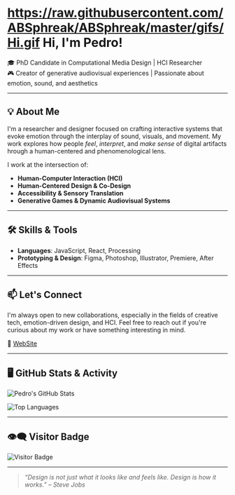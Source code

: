 # https://raw.githubusercontent.com/ABSphreak/ABSphreak/master/gifs/Hi.gif Hi, I'm Pedro!

🎓 PhD Candidate in Computational Media Design | HCI Researcher  
🎮 Creator of generative audiovisual experiences | Passionate about emotion, sound, and aesthetics

---

## 💡 About Me

I'm a researcher and designer focused on crafting interactive systems that evoke emotion through the interplay of sound, visuals, and movement. My work explores how people *feel*, *interpret*, and *make sense* of digital artifacts hrough a human-centered and phenomenological lens.

I work at the intersection of:

- **Human-Computer Interaction (HCI)**  
- **Human-Centered Design & Co-Design**  
- **Accessibility & Sensory Translation**  
- **Generative Games & Dynamic Audiovisual Systems**  

---

## 🛠️ Skills & Tools

- **Languages**: JavaScript, React, Processing
- **Prototyping & Design**: Figma, Photoshop, Illustrator, Premiere, After Effects

---

## 📫 Let's Connect

I'm always open to new collaborations, especially in the fields of creative tech, emotion-driven design, and HCI. Feel free to reach out if you're curious about my work or have something interesting in mind.

🔗 [WebSite](https://www.garruco.pt) 

---

## 🖥️ GitHub Stats & Activity

![Pedro's GitHub Stats](https://github-readme-stats-taupe-theta-35.vercel.app/api?username=garruco&show_icons=true&theme=dark&hide_title=true&hide=stars,contribs)

![Top Languages](https://github-readme-stats-taupe-theta-35.vercel.app/api/top-langs/?username=garruco&layout=compact&theme=dark)

---

## 👁️‍🗨️ Visitor Badge

![Visitor Badge](https://komarev.com/ghpvc/?username=garuco&label=visits&color=blue&style=flat)

---

> _“Design is not just what it looks like and feels like. Design is how it works.” – Steve Jobs_
